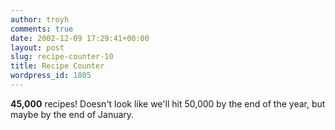 ```yaml
---
author: troyh
comments: true
date: 2002-12-09 17:29:41+00:00
layout: post
slug: recipe-counter-10
title: Recipe Counter
wordpress_id: 1805
---
```


**45,000** recipes! Doesn't look like we'll hit 50,000 by the end of the year, but maybe by the end of January.

